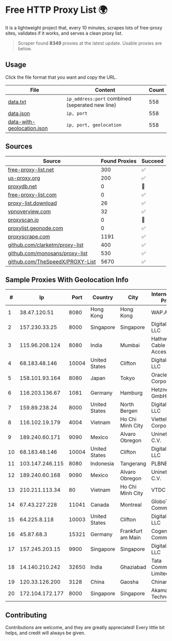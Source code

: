 
# Free HTTP Proxy List 🌍

It is a lightweight project that, every 10 minutes, scrapes lots of free-proxy sites, validates if it works, and serves a clean proxy list.


> Scraper found **8349** proxies at the latest update. Usable proxies are below.

## Usage

Click the file format that you want and copy the URL.


|File|Content|Count|
|----|-------|-----|
|[data.txt](https://raw.githubusercontent.com/themiralay/Proxy-List-World/master/data.txt)|`ip_address:port` combined (seperated new line)|558|
|[data.json](https://raw.githubusercontent.com/themiralay/Proxy-List-World/master/data.json)|`ip, port`|558|
|[data-with-geolocation.json](https://raw.githubusercontent.com/themiralay/Proxy-List-World/master/data-with-geolocation.json)|`ip, port, geolocation`|558|

## Sources

|Source|Found Proxies|Succeed|
|------|-------------|-------|
|[free-proxy-list.net](https://free-proxy-list.net)|300|✅|
|[us-proxy.org](https://www.us-proxy.org)|200|✅|
|[proxydb.net](http://proxydb.net)|0|🚫|
|[free-proxy-list.com](https://free-proxy-list.com/?page=&port=&type%5B%5D=http&type%5B%5D=https&up_time=0&search=Search)|0|✅|
|[proxy-list.download](https://www.proxy-list.download/HTTP)|26|✅|
|[vpnoverview.com](https://vpnoverview.com/privacy/anonymous-browsing/free-proxy-servers)|32|✅|
|[proxyscan.io](https://www.proxyscan.io)|0|🚫|
|[proxylist.geonode.com](https://proxylist.geonode.com/api/proxy-list?limit=300&page=1&sort_by=lastChecked&sort_type=desc&protocols=http,https)|0|✅|
|[proxyscrape.com](https://api.proxyscrape.com/v2/?request=displayproxies&protocol=http&timeout=10000&country=all&ssl=all&anonymity=all)|1191|✅|
|[github.com/clarketm/proxy-list](https://raw.githubusercontent.com/clarketm/proxy-list/master/proxy-list-raw.txt)|400|✅|
|[github.com/monosans/proxy-list](https://raw.githubusercontent.com/monosans/proxy-list/main/proxies/http.txt)|530|✅|
|[github.com/TheSpeedX/PROXY-List](https://raw.githubusercontent.com/TheSpeedX/PROXY-List/master/http.txt)|5670|✅|


## Sample Proxies With Geolocation Info

|#|Ip|Port|Country|City|Internet Service Provider|
|-|--|----|-------|----|-------------------------|
|1|38.47.120.51|8080|Hong Kong|Hong Kong|WAP.AC LTD|
|2|157.230.33.25|8000|Singapore|Singapore|DigitalOcean, LLC|
|3|115.96.208.124|8080|India|Mumbai|Hathway IP over Cable Internet Access|
|4|68.183.48.146|10004|United States|Clifton|DigitalOcean, LLC|
|5|158.101.93.164|8080|Japan|Tokyo|Oracle Corporation|
|6|116.203.136.67|1081|Germany|Hamburg|Hetzner Online GmbH|
|7|159.89.238.24|8000|United States|North Bergen|DigitalOcean, LLC|
|8|116.102.19.179|4004|Vietnam|Ho Chi Minh City|Viettel Corporation|
|9|189.240.60.171|9090|Mexico|Alvaro Obregon|Uninet S.A. de C.V.|
|10|68.183.48.146|10004|United States|Clifton|DigitalOcean, LLC|
|11|103.147.246.115|8080|Indonesia|Tangerang|PLBNET|
|12|189.240.60.168|9090|Mexico|Alvaro Obregon|Uninet S.A. de C.V.|
|13|210.211.113.34|80|Vietnam|Ho Chi Minh City|VTDC|
|14|67.43.227.228|11041|Canada|Montreal|GloboTech Communications|
|15|64.225.8.118|10003|United States|Clifton|DigitalOcean, LLC|
|16|45.87.68.3|15321|Germany|Frankfurt am Main|Cogent Communications|
|17|157.245.203.15|9900|Singapore|Singapore|DigitalOcean, LLC|
|18|14.140.210.242|32650|India|Ghaziabad|Tata Communications Limited|
|19|120.33.126.200|3128|China|Gaosha|Chinanet|
|20|172.104.172.177|8000|Singapore|Singapore|Akamai Technologies|



## Contributing

Contributions are welcome, and they are greatly appreciated! Every
little bit helps, and credit will always be given.

